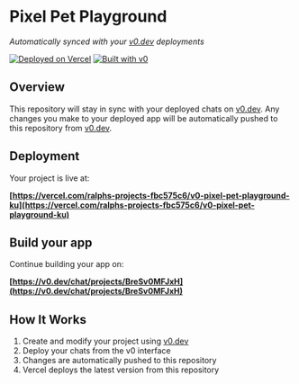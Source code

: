 # Pixel Pet Playground

*Automatically synced with your [v0.dev](https://v0.dev) deployments*

[![Deployed on Vercel](https://img.shields.io/badge/Deployed%20on-Vercel-black?style=for-the-badge&logo=vercel)](https://vercel.com/ralphs-projects-fbc575c6/v0-pixel-pet-playground-ku)
[![Built with v0](https://img.shields.io/badge/Built%20with-v0.dev-black?style=for-the-badge)](https://v0.dev/chat/projects/BreSv0MFJxH)

## Overview

This repository will stay in sync with your deployed chats on [v0.dev](https://v0.dev).
Any changes you make to your deployed app will be automatically pushed to this repository from [v0.dev](https://v0.dev).

## Deployment

Your project is live at:

**[https://vercel.com/ralphs-projects-fbc575c6/v0-pixel-pet-playground-ku](https://vercel.com/ralphs-projects-fbc575c6/v0-pixel-pet-playground-ku)**

## Build your app

Continue building your app on:

**[https://v0.dev/chat/projects/BreSv0MFJxH](https://v0.dev/chat/projects/BreSv0MFJxH)**

## How It Works

1. Create and modify your project using [v0.dev](https://v0.dev)
2. Deploy your chats from the v0 interface
3. Changes are automatically pushed to this repository
4. Vercel deploys the latest version from this repository